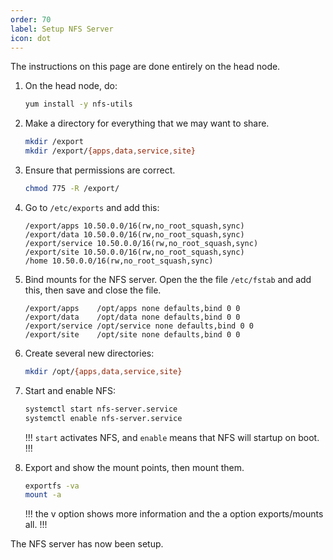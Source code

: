 ```yaml
---
order: 70
label: Setup NFS Server
icon: dot
---
```


The instructions on this page are done entirely on the head node.

1. On the head node, do:

	```bash
    yum install -y nfs-utils
	```

2. Make a directory for everything that we may want to share.

	```bash
    mkdir /export
    mkdir /export/{apps,data,service,site}
	```
3. Ensure that permissions are correct.

	```bash
    chmod 775 -R /export/
	```

4. Go to `/etc/exports` and add this:


	```
    /export/apps 10.50.0.0/16(rw,no_root_squash,sync)
    /export/data 10.50.0.0/16(rw,no_root_squash,sync)
    /export/service 10.50.0.0/16(rw,no_root_squash,sync)
    /export/site 10.50.0.0/16(rw,no_root_squash,sync)
    /home 10.50.0.0/16(rw,no_root_squash,sync)
	```

5. Bind mounts for the NFS server. Open the the file `/etc/fstab` and add this, then save and close the file.

	```
    /export/apps    /opt/apps none defaults,bind 0 0
    /export/data    /opt/data none defaults,bind 0 0
    /export/service /opt/service none defaults,bind 0 0
    /export/site    /opt/site none defaults,bind 0 0
	```

6. Create several new directories:

	```bash
    mkdir /opt/{apps,data,service,site}
	```

7. Start and enable NFS:
	```bash
    systemctl start nfs-server.service
    systemctl enable nfs-server.service
	```
	!!!
    `start` activates NFS, and `enable` means that NFS will startup on boot.
	!!!



8. Export and show the mount points, then mount them.
	```bash
    exportfs -va
    mount -a
	```
	!!!
	the v option shows more information and the a option exports/mounts all.
	!!!

The NFS server has now been setup. 
